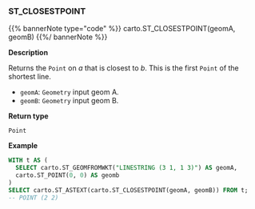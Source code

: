### ST_CLOSESTPOINT

{{% bannerNote type="code" %}}
carto.ST_CLOSESTPOINT(geomA, geomB)
{{%/ bannerNote %}}

**Description**

Returns the `Point` on _a_ that is closest to _b_. This is the first `Point` of the shortest line.

* `geomA`: `Geometry` input geom A.
* `geomB`: `Geometry` input geom B.

**Return type**

`Point`

**Example**

```sql
WITH t AS (
  SELECT carto.ST_GEOMFROMWKT("LINESTRING (3 1, 1 3)") AS geomA,
  carto.ST_POINT(0, 0) AS geomb
)
SELECT carto.ST_ASTEXT(carto.ST_CLOSESTPOINT(geomA, geomB)) FROM t;
-- POINT (2 2)
```